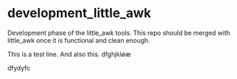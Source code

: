 # development_little_awk

Development phase of the little_awk tools. This repo should be merged with little_awk once it is functional and clean enough.

This is a test line.
And also this.
dfghjkløæ



dfydyfc
